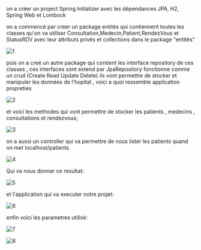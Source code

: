on a créer un project Spring Initializer avec les dépendances JPA, H2, Spring Web et Lombock

on a commencé par creer un package entités qui contiennent toutes les classes qu'on va utiliser Consultation,Medecin,Patient,RendezVous et StatusRDV avec leur attributs privés et collections dans le package "entités"

![1](https://github.com/solitairex/Uni-JEE-pratique2/assets/149163002/9719df9f-ea98-420c-89a2-c3a386588422)


puis on a creé un autre package qui contient les interface repository de ces classes , ces interfaces sont extend par JpaRepository fonctionne comme un crud (Create Read Update Delete) ils vont permettre de stocker et manipuler les données de l'hopital , voici a quoi ressemble application propreties 


![2](https://github.com/solitairex/Uni-JEE-pratique2/assets/149163002/c060fc13-c517-447a-84ca-70d77aa9fea2)




et voici les methodes qui vont permettre de stocker les patients , medecins , consultations et rendezvous;



![3](https://github.com/solitairex/Uni-JEE-pratique2/assets/149163002/2bab201f-4dd8-4fb7-ae0c-cf7f98255a40)




on a aussi un controller qui va permettre de nous lister les patients quand on met localhost/patients



![4](https://github.com/solitairex/Uni-JEE-pratique2/assets/149163002/03da6d9a-9a6c-4786-8721-e1bdff6f638d)



Qui va nous donner ce resultat:



![5](https://github.com/solitairex/Uni-JEE-pratique2/assets/149163002/0dd4215c-cccc-4737-a910-5c84846e14b5)


et l'application qui va executer notre projet:




![6](https://github.com/solitairex/Uni-JEE-pratique2/assets/149163002/94a6036a-4e15-4640-a56b-00651e8fac28)




enfin voici les parametres utilisé:




![7](https://github.com/solitairex/Uni-JEE-pratique2/assets/149163002/433e7c19-cf10-4cda-8cce-b78678c76898)









![8](https://github.com/solitairex/Uni-JEE-pratique2/assets/149163002/a37a3ff6-4286-4a23-98d7-d2051c8ab160)
